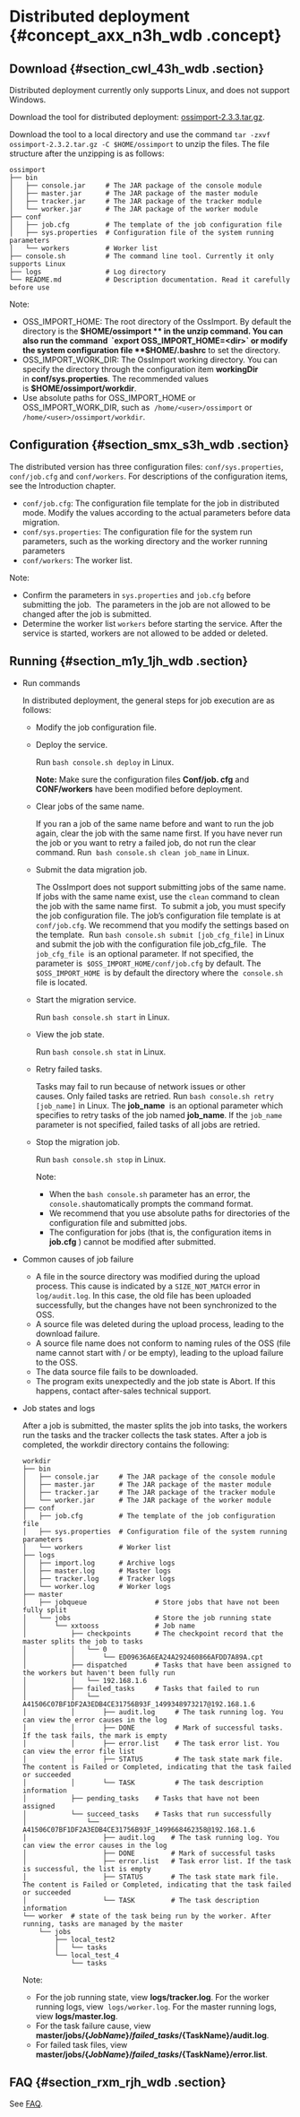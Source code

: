# Distributed deployment {#concept_axx_n3h_wdb .concept}

## Download {#section_cwl_43h_wdb .section}

Distributed deployment currently only supports Linux, and does not support Windows.

Download the tool for distributed deployment: [ossimport-2.3.3.tar.gz](http://gosspublic.alicdn.com/ossimport/international/distributed/ossimport-2.3.3.tar.gz).

Download the tool to a local directory and use the command `tar -zxvf ossimport-2.3.2.tar.gz -C $HOME/ossimport` to unzip the files. The file structure after the unzipping is as follows:

```
ossimport
├── bin
│   ├── console.jar     # The JAR package of the console module
│   ├── master.jar      # The JAR package of the master module
│   ├── tracker.jar     # The JAR package of the tracker module
│   └── worker.jar      # The JAR package of the worker module
├── conf
│   ├── job.cfg         # The template of the job configuration file
│   ├── sys.properties  # Configuration file of the system running parameters
│   └── workers         # Worker list
├── console.sh          # The command line tool. Currently it only supports Linux
├── logs                # Log directory
└── README.md           # Description documentation. Read it carefully before use
```

Note:

-   OSS\_IMPORT\_HOME: The root directory of the OssImport. By default the directory is the **$HOME/ossimport ** in the unzip command. You can also run the command  `export OSS_IMPORT_HOME=<dir>` or modify the system configuration file **$HOME/.bashrc** to set the directory.
-   OSS\_IMPORT\_WORK\_DIR: The OssImport working directory. You can specify the directory through the configuration item **workingDir** in **conf/sys.properties**. The recommended values is **$HOME/ossimport/workdir**.
-   Use absolute paths for OSS\_IMPORT\_HOME or OSS\_IMPORT\_WORK\_DIR, such as  `/home/<user>/ossimport` or  `/home/<user>/ossimport/workdir`.

## Configuration {#section_smx_s3h_wdb .section}

The distributed version has three configuration files: `conf/sys.properties`, `conf/job.cfg` and `conf/workers`. For descriptions of the configuration items, see the Introduction chapter.

-   `conf/job.cfg`: The configuration file template for the job in distributed mode. Modify the values according to the actual parameters before data migration.
-   `conf/sys.properties`: The configuration file for the system run parameters, such as the working directory and the worker running parameters
-   `conf/workers`: The worker list.

Note:

-   Confirm the parameters in `sys.properties` and `job.cfg` before submitting the job.  The parameters in the job are not allowed to be changed after the job is submitted.
-   Determine the worker list `workers` before starting the service. After the service is started, workers are not allowed to be added or deleted.

## Running {#section_m1y_1jh_wdb .section}

-   Run commands

    In distributed deployment, the general steps for job execution are as follows:

    -   Modify the job configuration file.
    -   Deploy the service.

        Run `bash console.sh deploy` in Linux.

        **Note:** Make sure the configuration files **Conf/job. cfg** and **CONF/workers** have been modified before deployment.

    -   Clear jobs of the same name.

        If you ran a job of the same name before and want to run the job again, clear the job with the same name first. If you have never run the job or you want to retry a failed job, do not run the clear command. Run  `bash console.sh clean job_name` in Linux.

    -   Submit the data migration job.

        The OssImport does not support submitting jobs of the same name. If jobs with the same name exist, use the `clean` command to clean the job with the same name first.  To submit a job, you must specify the job configuration file. The job’s configuration file template is at  `conf/job.cfg`. We recommend that you modify the settings based on the template.  Run `bash console.sh submit [job_cfg_file]` in Linux and submit the job with the configuration file job\_cfg\_file.  The `job_cfg_file`  is an optional parameter. If not specified, the parameter is  `$OSS_IMPORT_HOME/conf/job.cfg` by default. The `$OSS_IMPORT_HOME`  is by default the directory where the  `console.sh` file is located.

    -   Start the migration service.

        Run `bash console.sh start` in Linux.

    -   View the job state.

        Run `bash console.sh stat` in Linux.

    -   Retry failed tasks.

        Tasks may fail to run because of network issues or other causes. Only failed tasks are retried. Run `bash console.sh retry [job_name]` in Linux. The **job\_name**  is an optional parameter which specifies to retry tasks of the job named **job\_name**. If the `job_name` parameter is not specified, failed tasks of all jobs are retried.

    -   Stop the migration job.

        Run `bash console.sh stop` in Linux.

        Note:

        -   When the `bash console.sh` parameter has an error, the `console.sh`automatically prompts the command format.
        -   We recommend that you use absolute paths for directories of the configuration file and submitted jobs.
        -   The configuration for jobs \(that is, the configuration items in **job.cfg** \) cannot be modified after submitted.
-   Common causes of job failure
    -   A file in the source directory was modified during the upload process. This cause is indicated by a `SIZE_NOT_MATCH` error in `log/audit.log`. In this case, the old file has been uploaded successfully, but the changes have not been synchronized to the OSS.
    -   A source file was deleted during the upload process, leading to the download failure.
    -   A source file name does not conform to naming rules of the OSS \(file name cannot start with / or be empty\), leading to the upload failure to the OSS.
    -   The data source file fails to be downloaded.
    -   The program exits unexpectedly and the job state is Abort. If this happens, contact after-sales technical support.
-   Job states and logs

    After a job is submitted, the master splits the job into tasks, the workers run the tasks and the tracker collects the task states. After a job is completed, the workdir directory contains the following:

    ```
    workdir
    ├── bin
    │   ├── console.jar     # The JAR package of the console module
    │   ├── master.jar      # The JAR package of the master module
    │   ├── tracker.jar     # The JAR package of the tracker module
    │   └── worker.jar      # The JAR package of the worker module
    ├── conf
    │   ├── job.cfg         # The template of the job configuration file
    │   ├── sys.properties  # Configuration file of the system running parameters
    │   └── workers         # Worker list
    ├── logs
    │   ├── import.log      # Archive logs
    │   ├── master.log      # Master logs
    │   ├── tracker.log     # Tracker logs
    │   └── worker.log      # Worker logs
    ├── master
    │   ├── jobqueue                 # Store jobs that have not been fully split
    │   └── jobs                     # Store the job running state
    │       └── xxtooss              # Job name
    │           ├── checkpoints      # The checkpoint record that the master splits the job to tasks
    │           │   └── 0
    │           │       └── ED09636A6EA24A292460866AFDD7A89A.cpt
    │           ├── dispatched       # Tasks that have been assigned to the workers but haven't been fully run
    │           │   └── 192.168.1.6
    │           ├── failed_tasks     # Tasks that failed to run
    │           │   └── A41506C07BF1DF2A3EDB4CE31756B93F_1499348973217@192.168.1.6
    │           │       ├── audit.log     # The task running log. You can view the error causes in the log
    │           │       ├── DONE          # Mark of successful tasks. If the task fails, the mark is empty
    │           │       ├── error.list    # The task error list. You can view the error file list
    │           │       ├── STATUS        # The task state mark file. The content is Failed or Completed, indicating that the task failed or succeeded
    │           │       └── TASK          # The task description information
    │           ├── pending_tasks    # Tasks that have not been assigned
    │           └── succeed_tasks    # Tasks that run successfully
    │               └── A41506C07BF1DF2A3EDB4CE31756B93F_1499668462358@192.168.1.6
    │                   ├── audit.log    # The task running log. You can view the error causes in the log
    │                   ├── DONE         # Mark of successful tasks
    │                   ├── error.list   # Task error list. If the task is successful, the list is empty
    │                   ├── STATUS       # The task state mark file. The content is Failed or Completed, indicating that the task failed or succeeded
    │                   └── TASK         # The task description information
    └── worker  # state of the task being run by the worker. After running, tasks are managed by the master
        └── jobs
            ├── local_test2
            │   └── tasks
            └── local_test_4
                └── tasks
    ```

    Note:

    -   For the job running state, view **logs/tracker.log**. For the worker running logs, view  `logs/worker.log`. For the master running logs, view **logs/master.log**. 
    -   For the task failure cause, view **master/jobs/$\{JobName\}/failed\_tasks/$\{TaskName\}/audit.log**.
    -   For failed task files, view **master/jobs/$\{JobName\}/failed\_tasks/$\{TaskName\}/error.list**.

## FAQ {#section_rxm_rjh_wdb .section}

See [FAQ](reseller.en-US/Tools/ossimport/FAQ.md#).

